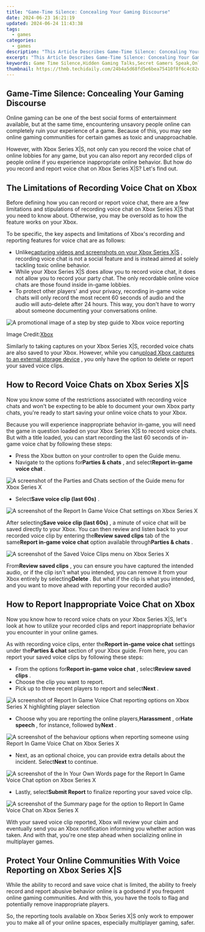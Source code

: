 ```yaml
---
title: "Game-Time Silence: Concealing Your Gaming Discourse"
date: 2024-06-23 16:21:19
updated: 2024-06-24 11:43:38
tags:
  - games
categories:
  - games
description: "This Article Describes Game-Time Silence: Concealing Your Gaming Discourse"
excerpt: "This Article Describes Game-Time Silence: Concealing Your Gaming Discourse"
keywords: Game Time Silence,Hidden Gaming Talks,Secret Gamers Speak,Online Gaming Stealth,Discreet Play Chats,Quiet Gamer Conversation,Invisible Gamer Dialogues
thumbnail: https://thmb.techidaily.com/24b4a5d68fd5e6bea75410f8f6c4c82cdd5bcbea33115cb8218e3e0a99c10ef2.jpg
---
```


## Game-Time Silence: Concealing Your Gaming Discourse

 Online gaming can be one of the best social forms of entertainment available, but at the same time, encountering unsavory people online can completely ruin your experience of a game. Because of this, you may see online gaming communities for certain games as toxic and unapproachable.

 However, with Xbox Series X|S, not only can you record the voice chat of online lobbies for any game, but you can also report any recorded clips of people online if you experience inappropriate online behavior. But how do you record and report voice chat on Xbox Series X|S? Let's find out.

## The Limitations of Recording Voice Chat on Xbox

 Before defining how you can record or report voice chat, there are a few limitations and stipulations of recording voice chat on Xbox Series X|S that you need to know about. Otherwise, you may be oversold as to how the feature works on your Xbox.

 To be specific, the key aspects and limitations of Xbox's recording and reporting features for voice chat are as follows:

* Unlike[capturing videos and screenshots on your Xbox Series X|S](https://www.makeuseof.com/capture-share-screenshots-videos-xbox-series-x/) , recording voice chat is not a social feature and is instead aimed at solely tackling toxic online behavior.
* While your Xbox Series X|S does allow you to record voice chat, it does not allow you to record your party chat. The only recordable online voice chats are those found inside in-game lobbies.
* To protect other players' and your privacy, recording in-game voice chats will only record the most recent 60 seconds of audio and the audio will auto-delete after 24 hours. This way, you don't have to worry about someone documenting your conversations online.

![A promotional image of a step by step guide to Xbox voice reporting](https://static1.makeuseofimages.com/wordpress/wp-content/uploads/2023/09/stock.jpg)

 Image Credit:[Xbox](https://news.xbox.com/en-us/2023/07/12/xbox-voice-reporting-feature/)

 Similarly to taking captures on your Xbox Series X|S, recorded voice chats are also saved to your Xbox. However, while you can[upload Xbox captures to an external storage device](https://www.makeuseof.com/how-to-copy-xbox-game-captures-to-external-storage/) , you only have the option to delete or report your saved voice clips.

## How to Record Voice Chats on Xbox Series X|S

 Now you know some of the restrictions associated with recording voice chats and won't be expecting to be able to document your own Xbox party chats, you're ready to start saving your online voice chats to your Xbox.

 Because you will experience inappropriate behavior in-game, you will need the game in question loaded on your Xbox Series X|S to record voice chats. But with a title loaded, you can start recording the last 60 seconds of in-game voice chat by following these steps:

* Press the Xbox button on your controller to open the Guide menu.
* Navigate to the options for**Parties & chats** , and select**Report in-game voice chat** .

![A screenshot of the Parties and Chats section of the Guide menu for Xbox Series X](https://static1.makeuseofimages.com/wordpress/wp-content/uploads/2023/09/guide-menu.jpg)

* Select**Save voice clip (last 60s)** .

![A screenshot of the Report In Game Voice Chat settings on Xbox Series X](https://static1.makeuseofimages.com/wordpress/wp-content/uploads/2023/09/save-voice-clip.jpg)

 After selecting**Save voice clip (last 60s)** , a minute of voice chat will be saved directly to your Xbox. You can then review and listen back to your recorded voice clip by entering the**Review saved clips** tab of the same**Report in-game voice chat** option available through**Parties & chats** .

![A screenshot of the Saved Voice Clips menu on Xbox Series X](https://static1.makeuseofimages.com/wordpress/wp-content/uploads/2023/09/saved-voice-clips.jpg)

 From**Review saved clips** , you can ensure you have captured the intended audio, or if the clip isn't what you intended, you can remove it from your Xbox entirely by selecting**Delete** . But what if the clip is what you intended, and you want to move ahead with reporting your recorded audio?

## How to Report Inappropriate Voice Chat on Xbox

 Now you know how to record voice chats on your Xbox Series X|S, let's look at how to utilize your recorded clips and report inappropriate behavior you encounter in your online games.

 As with recording voice clips, enter the**Report in-game voice chat** settings under the**Parties & chat** section of your Xbox guide. From here, you can report your saved voice clips by following these steps:

* From the options for**Report in-game voice chat** , select**Review saved clips** .
* Choose the clip you want to report.
* Pick up to three recent players to report and select**Next** .

![A screenshot of Report In Game Voice Chat reporting options on Xbox Series X highlighting player selection](https://static1.makeuseofimages.com/wordpress/wp-content/uploads/2023/09/choose-players.jpg)

* Choose why you are reporting the online players,**Harassment** , or**Hate speech** , for instance, followed by**Next** .

![A screenshot of the behaviour options when reporting someone using Report In Game Voice Chat on Xbox Series X](https://static1.makeuseofimages.com/wordpress/wp-content/uploads/2023/09/report-categories.jpg)

* Next, as an optional choice, you can provide extra details about the incident. Select**Next** to continue.

![A screenshot of the In Your Own Words page for the Report In Game Voice Chat option on Xbox Series X](https://static1.makeuseofimages.com/wordpress/wp-content/uploads/2023/09/extra-info.jpg)

* Lastly, select**Submit Report** to finalize reporting your saved voice clip.

![A screenshot of the Summary page for the option to Report In Game Voice Chat on Xbox Series X](https://static1.makeuseofimages.com/wordpress/wp-content/uploads/2023/09/finaliaze.jpg)

 With your saved voice clip reported, Xbox will review your claim and eventually send you an Xbox notification informing you whether action was taken. And with that, you're one step ahead when socializing online in multiplayer games.

## Protect Your Online Communities With Voice Reporting on Xbox Series X|S

 While the ability to record and save voice chat is limited, the ability to freely record and report abusive behavior online is a godsend if you frequent online gaming communities. And with this, you have the tools to flag and potentially remove inappropriate players.

 So, the reporting tools available on Xbox Series X|S only work to empower you to make all of your online spaces, especially multiplayer gaming, safer.


<ins class="adsbygoogle"
     style="display:block"
     data-ad-format="autorelaxed"
     data-ad-client="ca-pub-7571918770474297"
     data-ad-slot="1223367746"></ins>



<ins class="adsbygoogle"
     style="display:block"
     data-ad-client="ca-pub-7571918770474297"
     data-ad-slot="8358498916"
     data-ad-format="auto"
     data-full-width-responsive="true"></ins>
